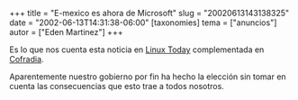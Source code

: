 +++
title = "E-mexico es ahora de Microsoft"
slug = "20020613143138325"
date = "2002-06-13T14:31:38-06:00"
[taxonomies]
tema = ["anuncios"]
autor = ["Eden Martinez"]
+++

Es lo que nos cuenta esta noticia en [Linux
Today](http://linuxtoday.com/news_story.php3?ltsn=2002-06-13-016-26-NW-PB)
complementada en
[Cofradia](http://www.cofradia.com/modules.php?name=News&file=article&sid=1545).

Aparentemente nuestro gobierno por fin ha hecho la elección sin tomar en
cuenta las consecuencias que esto trae a todos nosotros.

